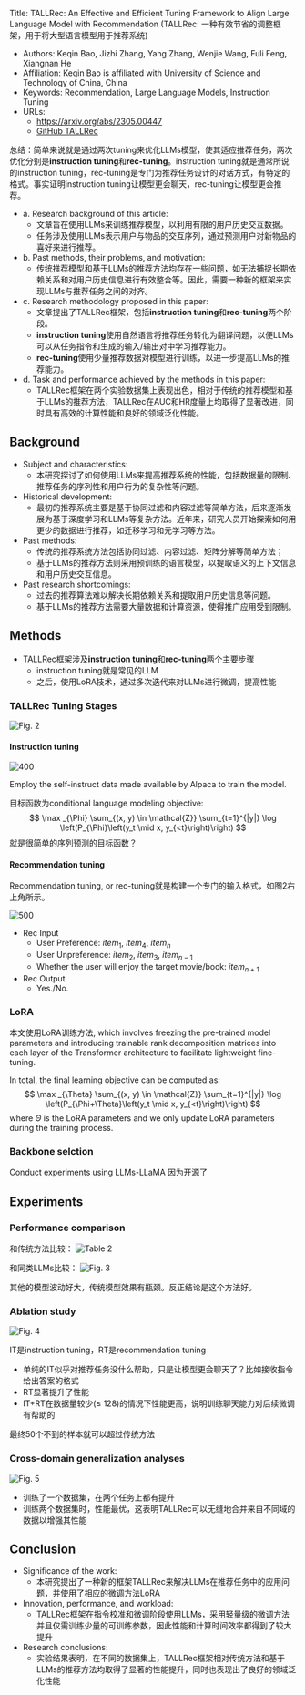 Title: TALLRec: An Effective and Efficient Tuning Framework to Align Large Language Model with Recommendation (TALLRec: 一种有效节省的调整框架，用于将大型语言模型用于推荐系统)

- Authors: Keqin Bao, Jizhi Zhang, Yang Zhang, Wenjie Wang, Fuli Feng, Xiangnan He
- Affiliation: Keqin Bao is affiliated with University of Science and Technology of China, China
- Keywords: Recommendation, Large Language Models, Instruction Tuning
- URLs: 
	- https://arxiv.org/abs/2305.00447
	- [GitHub TALLRec](https://github.com/SAI990323/TALLRec)

总结：简单来说就是通过两次tuning来优化LLMs模型，使其适应推荐任务，两次优化分别是**instruction tuning**和**rec-tuning**。instruction tuning就是通常所说的instruction tuning，rec-tuning是专门为推荐任务设计的对话方式，有特定的格式。事实证明instruction tuning让模型更会聊天，rec-tuning让模型更会推荐。

- a. Research background of this article:
	- 文章旨在使用LLMs来训练推荐模型，以利用有限的用户历史交互数据。
	- 任务涉及使用LLMs表示用户与物品的交互序列，通过预测用户对新物品的喜好来进行推荐。
- b. Past methods, their problems, and motivation:
	- 传统推荐模型和基于LLMs的推荐方法均存在一些问题，如无法捕捉长期依赖关系和对用户历史信息进行有效整合等。因此，需要一种新的框架来实现LLMs与推荐任务之间的对齐。
- c. Research methodology proposed in this paper:
	- 文章提出了TALLRec框架，包括**instruction tuning**和**rec-tuning**两个阶段。
	- **instruction tuning**使用自然语言将推荐任务转化为翻译问题，以便LLMs可以从任务指令和生成的输入/输出对中学习推荐能力。
	- **rec-tuning**使用少量推荐数据对模型进行训练，以进一步提高LLMs的推荐能力。
- d. Task and performance achieved by the methods in this paper:
	- TALLRec框架在两个实验数据集上表现出色，相对于传统的推荐模型和基于LLMs的推荐方法，TALLRec在AUC和HR度量上均取得了显著改进，同时具有高效的计算性能和良好的领域泛化性能。

## Background

- Subject and characteristics:
	- 本研究探讨了如何使用LLMs来提高推荐系统的性能，包括数据量的限制、推荐任务的序列性和用户行为的复杂性等问题。
- Historical development:
	- 最初的推荐系统主要是基于协同过滤和内容过滤等简单方法，后来逐渐发展为基于深度学习和LLMs等复杂方法。近年来，研究人员开始探索如何用更少的数据进行推荐，如迁移学习和元学习等方法。
- Past methods:
	- 传统的推荐系统方法包括协同过滤、内容过滤、矩阵分解等简单方法；
	- 基于LLMs的推荐方法则采用预训练的语言模型，以提取语义的上下文信息和用户历史交互信息。
- Past research shortcomings:
	- 过去的推荐算法难以解决长期依赖关系和提取用户历史信息等问题。
	- 基于LLMs的推荐方法需要大量数据和计算资源，使得推广应用受到限制。

## Methods

- TALLRec框架涉及**instruction tuning**和**rec-tuning**两个主要步骤
	- instruction tuning就是常见的LLM
	- 之后，使用LoRA技术，通过多次迭代来对LLMs进行微调，提高性能


### TALLRec Tuning Stages

![Fig. 2](../../../../Attachments/4.%20Artificial%20intelligence/3.%20Applications/Recommender%20system/+Papers/TALLRec/IMG-20240212100317360.png)

#### Instruction tuning

![400](../../../../Attachments/4.%20Artificial%20intelligence/3.%20Applications/Recommender%20system/+Papers/TALLRec/IMG-20240212100317376.png)

Employ the self-instruct data made available by Alpaca to train the model.

目标函数为conditional language modeling objective:
$$
\max _{\Phi} \sum_{(x, y) \in \mathcal{Z}} \sum_{t=1}^{|y|} \log \left(P_{\Phi}\left(y_t \mid x, y_{<t}\right)\right)
$$
就是很简单的序列预测的目标函数？

#### Recommendation tuning

Recommendation tuning, or rec-tuning就是构建一个专门的输入格式，如图2右上角所示。

![500](../../../../Attachments/4.%20Artificial%20intelligence/3.%20Applications/Recommender%20system/+Papers/TALLRec/IMG-20240212100317414.png)

- Rec Input
	- User Preference:  $item_1$, $item_4$, $item_n$
	- User Unpreference: $item_2$, $item_3$, $item_{n-1}$
	- Whether the user will enjoy the target movie/book: $item_{n+1}$
- Rec Output
	- Yes./No.

### LoRA

本文使用LoRA训练方法, which involves freezing the pre-trained model parameters and introducing trainable rank decomposition matrices into each layer of the Transformer architecture to facilitate lightweight fine-tuning.

In total, the final learning objective can be computed as:
$$
\max _{\Theta} \sum_{(x, y) \in \mathcal{Z}} \sum_{t=1}^{|y|} \log \left(P_{\Phi+\Theta}\left(y_t \mid x, y_{<t}\right)\right)
$$
where $\Theta$ is the LoRA parameters and we only update LoRA parameters during the training process.

### Backbone selction

Conduct experiments using LLMs-LLaMA
因为开源了

## Experiments

### Performance comparison

和传统方法比较：
![Table 2](../../../../Attachments/4.%20Artificial%20intelligence/3.%20Applications/Recommender%20system/+Papers/TALLRec/IMG-20240212100317430.png)

和同类LLMs比较：
![Fig. 3](../../../../Attachments/4.%20Artificial%20intelligence/3.%20Applications/Recommender%20system/+Papers/TALLRec/IMG-20240212100317444.png)

其他的模型波动好大，传统模型效果有瓶颈。反正结论是这个方法好。

### Ablation study

![Fig. 4](../../../../Attachments/4.%20Artificial%20intelligence/3.%20Applications/Recommender%20system/+Papers/TALLRec/IMG-20240212100317458.png)

IT是instruction tuning，RT是recommendation tuning

- 单纯的IT似乎对推荐任务没什么帮助，只是让模型更会聊天了？比如接收指令给出答案的格式
- RT显著提升了性能
- IT+RT在数据量较少(≤ 128)的情况下性能更高，说明训练聊天能力对后续微调有帮助的

最终50个不到的样本就可以超过传统方法

### Cross-domain generalization analyses

![Fig. 5](../../../../Attachments/4.%20Artificial%20intelligence/3.%20Applications/Recommender%20system/+Papers/TALLRec/IMG-20240212100317469.png)

- 训练了一个数据集，在两个任务上都有提升
- 训练两个数据集时，性能最优，这表明TALLRec可以无缝地合并来自不同域的数据以增强其性能


## Conclusion

- Significance of the work:
	- 本研究提出了一种新的框架TALLRec来解决LLMs在推荐任务中的应用问题，并使用了相应的微调方法LoRA
- Innovation, performance, and workload:
	- TALLRec框架在指令校准和微调阶段使用LLMs，采用轻量级的微调方法并且仅需训练少量的可训练参数，因此性能和计算时间效率都得到了较大提升
- Research conclusions:
	- 实验结果表明，在不同的数据集上，TALLRec框架相对传统方法和基于LLMs的推荐方法均取得了显著的性能提升，同时也表现出了良好的领域泛化性能

